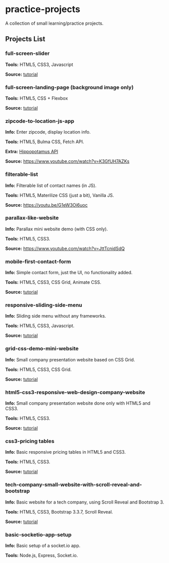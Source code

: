 # practice-projects
A collection of small learning/practice projects.

## Projects List

### **full-screen-slider**

**Tools:** HTML5, CSS3, Javascript

**Source:** [tutorial](https://www.youtube.com/watch?v=7ZO2RTMNSAY)

### **full-screen-landing-page (background image only)**

**Tools:** HTML5, CSS + Flexbox

**Source:** [tutorial](https://youtu.be/hVdTQWASliE)

### **zipcode-to-location-js-app**

**Info:** Enter zipcode, display location info.

**Tools:** HTML5, Bulma CSS, Fetch API.

**Extra:** [Hippopotamus API](http://www.zippopotam.us/)

**Source:** https://www.youtube.com/watch?v=K3GfUH7AZKs

### **filterable-list**

**Info:** Filterable list of contact names (in JS).

**Tools:** HTML5, Materilize CSS (just a bit), Vanilla JS.

**Source:** https://youtu.be/G1eW3Oi6uoc

### **parallax-like-website**

**Info:** Parallax mini website demo (with CSS only).

**Tools:** HTML5, CSS3.

**Source:** https://www.youtube.com/watch?v=JttTcnidSdQ

### **mobile-first-contact-form**

**Info:** Simple contact form, just the UI, no functionality added.

**Tools:** HTML5, CSS3, CSS Grid, Animate CSS.

**Source:** [tutorial](https://youtu.be/Sb5qOa3R4hY)

### **responsive-sliding-side-menu**

**Info:** Sliding side menu without any frameworks.

**Tools:** HTML5, CSS3, Javascript.

**Source:** [tutorial](https://youtu.be/wpGNFGqNfdU)

### **grid-css-demo-mini-website**

**Info:** Small company presentation website based on CSS Grid.

**Tools:** HTML5, CSS3, CSS Grid.

**Source:** [tutorial](https://youtu.be/M3qBpPw77qo)

### **html5-css3-responsive-web-design-company-website**

**Info:** Small company presentation website done only with HTML5 and CSS3.

**Tools:** HTML5, CSS3.

**Source:** [tutorial](https://youtu.be/jV8B24rSN5o)

### **css3-pricing tables**

**Info:** Basic responsive pricing tables in HTML5 and CSS3.

**Tools:** HTML5, CSS3.

**Source:** [tutorial](https://www.youtube.com/watch?v=7rJ5rhdVvOo)

### **tech-company-small-website-with-scroll-reveal-and-bootstrap**

**Info:** Basic website for a tech company, using Scroll Reveal and Bootstrap 3.

**Tools:** HTML5, CSS3, Bootstrap 3.3.7, Scroll Reveal.

**Source:** [tutorial](https://www.youtube.com/watch?v=ePgnR4gHIi4)

### **basic-socketio-app-setup**

**Info:** Basic setup of a socket.io app.

**Tools:** Node.js, Express, Socket.io.

